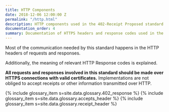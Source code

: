 ```yaml
---
title: HTTP Components
date: 2018-12-06 12:00:00 Z
permalink: "/http.html"
description: HTTP components used in the 402-Receipt Proposed standard.
documentation_order: 4
summary: Documentation of HTTPS headers and response codes used in the 402-Receipt Proposed standard.
---
```


Most of the communication needed by this standard happens in the HTTP headers of requests and responses.  

Additionally, the meaning of relevant HTTP Response codes is explained.

**All requests and responses involved in this standard should be made over HTTPS connections with valid certificates.** Implementations are not obliged to accept receipts or other information transmitted over HTTP.

{% include glossary_item s=site.data.glossary.402_response %}
{% include glossary_item s=site.data.glossary.accepts_header %}
{% include glossary_item s=site.data.glossary.receipt_header %}
